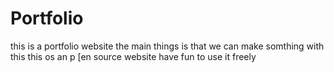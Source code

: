# Portfolio

this is a portfolio website 
the main things is that we can make somthing with this
this os an p [en source website
have fun to use it freely
